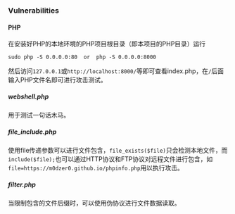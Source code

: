 ### Vulnerabilities

#### PHP

在安装好PHP的本地环境的PHP项目根目录（即本项目的PHP目录）运行

```shell
sudo php -S 0.0.0.0:80	or	php -S 0.0.0.0:8000
```

然后访问`127.0.0.1`或`http://localhost:8000/`等即可查看index.php，在`/`后面输入PHP文件名即可进行攻击测试。

##### webshell.php

用于测试一句话木马。

##### file_include.php

使用file传递参数可以进行文件包含，`file_exists($file)`只会检测本地文件，而`include($file);`也可以通过HTTP协议和FTP协议对远程文件进行包含，如`file=https://m0dzer0.github.io/phpinfo.php`用以执行攻击。

##### filter.php

当限制包含的文件后缀时，可以使用伪协议进行文件数据读取。
